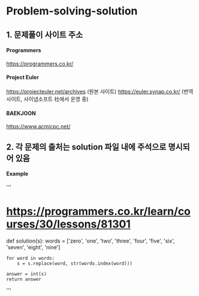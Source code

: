 # Problem-solving-solution
## 1. 문제풀이 사이트 주소
#### Programmers
https://programmers.co.kr/
#### Project Euler
https://projecteuler.net/archives (원본 사이트)
https://euler.synap.co.kr/        (번역 사이트, 사이냅소프트 社에서 운영 중) 
#### BAEKJOON
https://www.acmicpc.net/
  
    
      
## 2. 각 문제의 출처는 solution 파일 내에 주석으로 명시되어 있음
#### Example
'''
# https://programmers.co.kr/learn/courses/30/lessons/81301
def solution(s):
    words = ['zero', 'one', 'two', 'three', 'four', 'five', 'six', 'seven', 'eight', 'nine']
    
    for word in words:
        s = s.replace(word, str(words.index(word)))

    answer = int(s)
    return answer
'''
